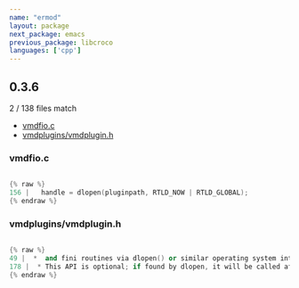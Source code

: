 ```yaml
---
name: "ermod"
layout: package
next_package: emacs
previous_package: libcroco
languages: ['cpp']
---
```

## 0.3.6
2 / 138 files match

 - [vmdfio.c](#vmdfioc)
 - [vmdplugins/vmdplugin.h](#vmdpluginsvmdpluginh)

### vmdfio.c

```cpp

{% raw %}
156 | 	handle = dlopen(pluginpath, RTLD_NOW | RTLD_GLOBAL);
{% endraw %}

```
### vmdplugins/vmdplugin.h

```cpp

{% raw %}
49 |  *  and fini routines via dlopen() or similar operating system interfaces.
178 |  * This API is optional; if found by dlopen, it will be called after first
{% endraw %}

```